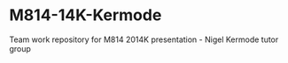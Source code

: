 M814-14K-Kermode
================

Team work repository for M814 2014K presentation - Nigel Kermode tutor group
